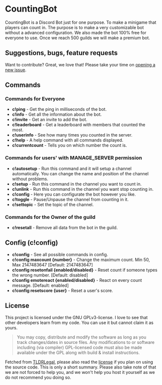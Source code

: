 # CountingBot
CountingBot is a Discord Bot just for one purpose. To make a minigame that players can count in. The purpose is to make a very customizable bot without a advanced configuration. We also made the bot 100% free for everyone to use. Once we reach 500 guilds we will make a premium bot.

## Suggestions, bugs, feature requests
Want to contribute? Great, we love that! Please take your time on [opening a new issue](https://github.com/GameFreakBaree/countingbot/issues).

## Commands
### Commands for Everyone
* **c!ping** - Get the ping in milliseconds of the bot.
* **c!info** - Get all the information about the bot.
* **c!invite** - Get an invite to add the bot.
* **c!leaderboard** - Get a leaderboard with members that counted the most.
* **c!userinfo** - See how many times you counted in the server.
* **c!help** - A help command with all commands displayed.
* **c!currentcount** - Tells you on which number the count is.

### Commands for users' with MANAGE_SERVER permission
* **c!autosetup** - Run this command and it will setup a channel automatically. You can change the name and position of the channel without problems.
* **c!setup** - Run this command in the channel you want to count in.
* **c!unlink** - Run this command in the channel you want stop counting in.
* **c!config** - Here you can configurate the bot however you like.
* **c!toggle** - Pause/Unpause the channel from counting in it.
* **c!settopic** - Set the topic of the channel.

### Commands for the Owner of the guild
* **c!resetall** - Remove all data from the bot in the guild.

## Config (c!config)
* **c!config** - See all possible commands in config.
* **c!config maxcount {number}** - Change the maximum count. Min 50, Max 2147483647 [Default: 2147483647]
* **c!config resetonfail {enabled/disabled}** - Reset count if someone types the wrong number. [Default: disabled]
* **c!config emotereact {enabled/disabled}** - React on every count message. [Default: enabled]
* **c!config resetscore {user}** - Reset a user's score.

## License
This project is licensed under the GNU GPLv3-license. I love to see that other developers learn from my code. You can use it but cannot claim it as yours.
> You may copy, distribute and modify the software as long as you track changes/dates in source files. Any modifications to or software including (via compiler) GPL-licensed code must also be made available under the GPL along with build & install instructions.  

Fetched from [TLDRLegal](https://tldrlegal.com/license/gnu-general-public-license-v3-(gpl-3)), please also read the [license](https://github.com/GameFreakBaree/countingbot/blob/master/LICENSE) if you plan on using the source code. This is only a short summary. Please also take note of that we are not forced to help you, and we won't help you host it yourself as we do not recommend you doing so.
